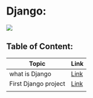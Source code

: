 # Django:

![](https://upload.wikimedia.org/wikipedia/commons/thumb/7/75/Django_logo.svg/2560px-Django_logo.svg.png)


## Table of Content:


| Topic          | Link                  |
|----------------|-----------------------|
| what is Django | [Link](./Django%20notes/DjangoInfo.md) |
|     First Django project           |          [Link](./Django%20notes/Django.md)             |
|                |                       |